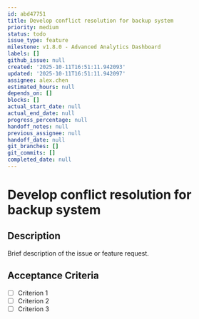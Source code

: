 ```yaml
---
id: abd47751
title: Develop conflict resolution for backup system
priority: medium
status: todo
issue_type: feature
milestone: v1.8.0 - Advanced Analytics Dashboard
labels: []
github_issue: null
created: '2025-10-11T16:51:11.942093'
updated: '2025-10-11T16:51:11.942097'
assignee: alex.chen
estimated_hours: null
depends_on: []
blocks: []
actual_start_date: null
actual_end_date: null
progress_percentage: null
handoff_notes: null
previous_assignee: null
handoff_date: null
git_branches: []
git_commits: []
completed_date: null
---
```


# Develop conflict resolution for backup system

## Description

Brief description of the issue or feature request.

## Acceptance Criteria

- [ ] Criterion 1
- [ ] Criterion 2
- [ ] Criterion 3